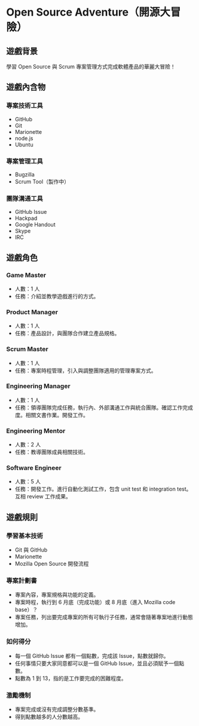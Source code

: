 # Open Source Adventure（開源大冒險）

## 遊戲背景
學習 Open Source 與 Scrum 專案管理方式完成軟體產品的華麗大冒險！

## 遊戲內含物
### 專案技術工具
* GitHub
* Git
* Marionette
* node.js
* Ubuntu

### 專案管理工具
* Bugzilla
* Scrum Tool（製作中）

### 團隊溝通工具
* GitHub Issue
* Hackpad
* Google Handout
* Skype
* IRC

## 遊戲角色
### Game Master
* 人數：1 人
* 任務：介紹並教學遊戲進行的方式。

### Product Manager
* 人數：1 人
* 任務：產品設計，與團隊合作建立產品規格。

### Scrum Master
* 人數：1 人
* 任務：專案時程管理，引入與調整團隊適用的管理專案方式。

### Engineering Manager
* 人數：1 人
* 任務：領導團隊完成任務，執行內、外部溝通工作與統合團隊。確認工作完成度。相關文書作業。開發工作。

### Engineering Mentor
* 人數：2 人
* 任務：教導團隊成員相關技術。

### Software Engineer
* 人數：5 人
* 任務：開發工作。進行自動化測試工作，包含 unit test 和 integration test。互相 review 工作成果。

## 遊戲規則
### 學習基本技術
* Git 與 GitHub
* Marionette
* Mozilla Open Source 開發流程

### 專案計劃書
* 專案內容，專案規格與功能的定義。
* 專案時程，執行到 6 月底（完成功能）或 8 月底（進入 Mozilla code base）？
* 專案任務，列出要完成專案的所有可執行子任務，通常會隨著專案地進行動態增加。

### 如何得分
* 每一個 GitHub Issue 都有一個點數，完成該 Issue，點數就歸你。
* 任何事情只要大家同意都可以是一個 GitHub Issue，並且必須賦予一個點數。
* 點數為 1 到 13，指的是工作要完成的困難程度。

### 激勵機制
* 專案完成或沒有完成調整分數基準。
* 得到點數越多的人分數越高。
